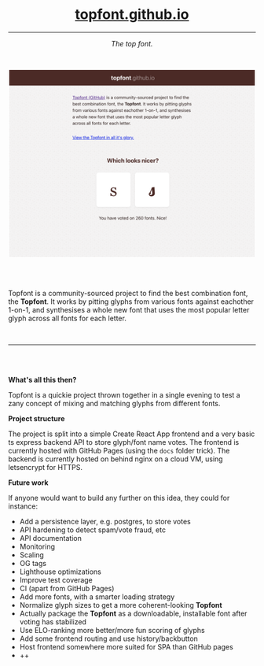 <h1 align=center><a href="https://topfont.github.io">topfont.github.io</a></h1>
<hr>

<p align=center><i>The top font.</i></p>

<br>

<pre align=center>
<img width=500 src="https://github.com/topfont/topfont.github.io/raw/main/frontend/screenshot.png">
</pre>

<br>
<br>

<p align=center><p width=200>
  Topfont  is a community-sourced project to find the best combination font, the <b>Topfont</b>. It works by pitting glyphs from various fonts against eachother 1-on-1, and synthesises a whole new font that uses the most popular letter glyph across all fonts for each letter.

</p></p>

<br>
<hr>
<br>
<br>

**What's all this then?**

Topfont is a quickie project thrown together in a single evening to test a zany concept of mixing and matching glyphs from different fonts.

**Project structure**

The project is split into a simple Create React App frontend and a very basic ts express backend API to store glyph/font name votes.
The frontend is currently hosted with GitHub Pages (using the `docs` folder trick).
The backend is currently hosted on behind nginx on a cloud VM, using letsencrypt for HTTPS.

**Future work**

If anyone would want to build any further on this idea, they could for instance:

- Add a persistence layer, e.g. postgres, to store votes
- API hardening to detect spam/vote fraud, etc
- API documentation
- Monitoring
- Scaling 
- OG tags
- Lighthouse optimizations
- Improve test coverage
- CI (apart from GitHub Pages)
- Add more fonts, with a smarter loading strategy
- Normalize glyph sizes to get a more coherent-looking <b>Topfont</b>
- Actually package the <b>Topfont</b> as a downloadable, installable font after voting has stabilized
- Use ELO-ranking more better/more fun scoring of glyphs
- Add some frontend routing and use history/backbutton
- Host frontend somewhere more suited for SPA than GitHub pages
- ++

